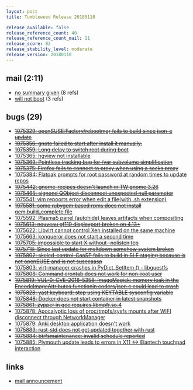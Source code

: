 ```yaml
---
layout: post
title: Tumbleweed Release 20180110

release_available: false
release_reference_count: 40
release_reference_count_mail: 11
release_score: 82
release_stability_level: moderate
release_version: 20180110
---
```


## mail (2:11)

- [no summary given](https://lists.opensuse.org/opensuse-factory/2018-01/msg00239.html) (8 refs)
- [will not boot](https://lists.opensuse.org/opensuse-factory/2018-01/msg00259.html) (3 refs)

## bugs (29)

<!--more-->

- ~~[1075329: openSUSE:Factory/rebootmgr fails to build since json-c update](https://bugzilla.opensuse.org/show_bug.cgi?id=1075329)~~
- ~~[1075356: gnote failed to start after install it manually.](https://bugzilla.opensuse.org/show_bug.cgi?id=1075356)~~
- ~~[1075359: Long delay to switch root during boot](https://bugzilla.opensuse.org/show_bug.cgi?id=1075359)~~
- [1075365: hgview not installable](https://bugzilla.opensuse.org/show_bug.cgi?id=1075365)
- ~~[1075369: Pointless tracking bug for /var subvolume simplification](https://bugzilla.opensuse.org/show_bug.cgi?id=1075369)~~
- ~~[1075375: Firefox fails to connect to proxy when using a socks proxy](https://bugzilla.opensuse.org/show_bug.cgi?id=1075375)~~
- [1075384: Flatpak prompts for root password at random times to update repos](https://bugzilla.opensuse.org/show_bug.cgi?id=1075384)
- ~~[1075442: gnome-recipes doesn't launch in TW gnome 3.26](https://bugzilla.opensuse.org/show_bug.cgi?id=1075442)~~
- ~~[1075465: signond QObject disconnect unexpected null parameter](https://bugzilla.opensuse.org/show_bug.cgi?id=1075465)~~
- [1075541: vim repoorts error when edit a file(with .sh extension)](https://bugzilla.opensuse.org/show_bug.cgi?id=1075541)
- ~~[1075581: some rubygem based rpms does not install gem.build_complete file](https://bugzilla.opensuse.org/show_bug.cgi?id=1075581)~~
- [1075592: Plasma5 panel (autohide) leaves artifacts when compositing](https://bugzilla.opensuse.org/show_bug.cgi?id=1075592)
- ~~[1075613: nouveau gf119 displayport broken on 4.13+](https://bugzilla.opensuse.org/show_bug.cgi?id=1075613)~~
- [1075622: Libvirt cannot control Xen installed on the same machine](https://bugzilla.opensuse.org/show_bug.cgi?id=1075622)
- [1075663: konqueror does not start a second time](https://bugzilla.opensuse.org/show_bug.cgi?id=1075663)
- ~~[1075705: impossible to start X without -nolisten tcp](https://bugzilla.opensuse.org/show_bug.cgi?id=1075705)~~
- ~~[1075718: Since last update for meltdown somehow system broken](https://bugzilla.opensuse.org/show_bug.cgi?id=1075718)~~
- ~~[1075802: skelcd-control-CaaSP fails to build in SLE staging because is not openSUSE and is not susecaasp](https://bugzilla.opensuse.org/show_bug.cgi?id=1075802)~~
- [1075803: virt-manager crashes in PyDict_SetItem () - libguestfs](https://bugzilla.opensuse.org/show_bug.cgi?id=1075803)
- ~~[1075808: Command crontab does not work for non-root user](https://bugzilla.opensuse.org/show_bug.cgi?id=1075808)~~
- ~~[1075819: VUL-0: CVE-2018-5358: ImageMagick:  memory leak in the EncodeImageAttributes functionin coders/json.c could lead to crash](https://bugzilla.opensuse.org/show_bug.cgi?id=1075819)~~
- ~~[1075828: yast keyboard: stop using KEYTABLE sysconfig variable](https://bugzilla.opensuse.org/show_bug.cgi?id=1075828)~~
- ~~[1075848: Docker does not start container in latest snapshots](https://bugzilla.opensuse.org/show_bug.cgi?id=1075848)~~
- ~~[1075861: zypper in gcc requires libmpfr.so.4](https://bugzilla.opensuse.org/show_bug.cgi?id=1075861)~~
- [1075878: Apocalyptic loss of proc/tmpfs/sysfs mounts after WIFI disconnect through NetworkManager](https://bugzilla.opensuse.org/show_bug.cgi?id=1075878)
- [1075879: Anki desktop application doesn't work](https://bugzilla.opensuse.org/show_bug.cgi?id=1075879)
- ~~[1075883: rust-std does not get updated together with rust](https://bugzilla.opensuse.org/show_bug.cgi?id=1075883)~~
- ~~[1075884: btrfsmaintenance: invalid schedule reported](https://bugzilla.opensuse.org/show_bug.cgi?id=1075884)~~
- [1075885: Plymouth update leads to errors in X11 <-> Elantech touchpad interaction](https://bugzilla.opensuse.org/show_bug.cgi?id=1075885)



## links

- [mail announcement](https://lists.opensuse.org/opensuse-factory/2018-01/msg00235.html)
